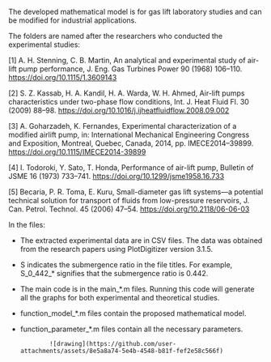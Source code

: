The developed mathematical model is for gas lift laboratory studies and can be modified for industrial applications.

The folders are named after the researchers who conducted the experimental studies:

[1] A. H. Stenning, C. B. Martin, An analytical and experimental study of air-lift pump performance, J. Eng. Gas Turbines Power 90 (1968) 106–110.
https://doi.org/10.1115/1.3609143

[2] S. Z. Kassab, H. A. Kandil, H. A. Warda, W. H. Ahmed, Air-lift pumps characteristics under two-phase flow conditions, Int. J. Heat Fluid Fl. 30 (2009) 88–98.
https://doi.org/10.1016/j.ijheatfluidflow.2008.09.002

[3] A. Goharzadeh, K. Fernandes, Experimental characterization of a modified airlift pump, in: International Mechanical Engineering Congress and Exposition, Montreal, Quebec, Canada, 2014, pp. IMECE2014–39899.
https://doi.org/10.1115/IMECE2014-39899

[4] I. Todoroki, Y. Sato, T. Honda, Performance of air-lift pump, Bulletin of JSME 16 (1973) 733–741.
https://doi.org/10.1299/jsme1958.16.733

[5] Becaria, P. R. Toma, E. Kuru, Small-diameter gas lift systems—a potential technical solution for transport of fluids from low-pressure reservoirs, J. Can. Petrol. Technol. 45 (2006) 47–54.
https://doi.org/10.2118/06-06-03

In the files:
  - The extracted experimental data are in CSV files. The data was obtained from the research papers using PlotDigitizer version 3.1.5. 
  - S indicates the submergence ratio in the file titles. For example, S_0_442_* signifies that the submergence ratio is 0.442.
  - The main code is in the main_*.m files. Running this code will generate all the graphs for both experimental and theoretical studies. 
  - function_model_*.m files contain the proposed mathematical model. 
  - function_parameter_*.m files contain all the necessary parameters. 


                ![drawing](https://github.com/user-attachments/assets/8e5a8a74-5e4b-4548-b81f-fef2e58c566f)


